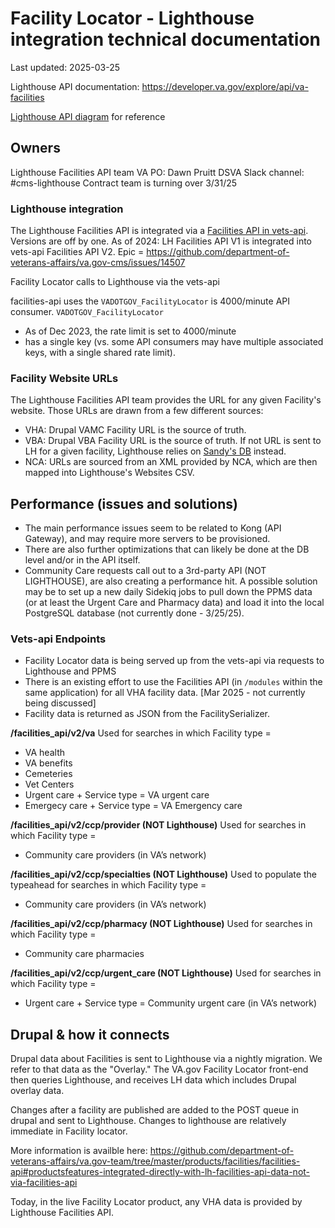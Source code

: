 # Facility Locator - Lighthouse integration technical documentation
Last updated: 2025-03-25

Lighthouse API documentation: https://developer.va.gov/explore/api/va-facilities

[Lighthouse API diagram](https://github.com/department-of-veterans-affairs/lighthouse-facilities) for reference

## Owners
Lighthouse Facilities API team 
VA PO: Dawn Pruitt
DSVA Slack channel: #cms-lighthouse
Contract team is turning over 3/31/25

### Lighthouse integration
The Lighthouse Facilities API is integrated via a [Facilities API in vets-api](https://github.com/department-of-veterans-affairs/va.gov-team/tree/master/products/facilities/facilities-api). Versions are off by one. 
As of 2024: LH Facilities API V1 is integrated into vets-api Facilities API V2. Epic = https://github.com/department-of-veterans-affairs/va.gov-cms/issues/14507

Facility Locator calls to Lighthouse via the vets-api 

facilities-api uses the `VADOTGOV_FacilityLocator` is 4000/minute API consumer.
`VADOTGOV_FacilityLocator` 
* As of Dec 2023, the rate limit is set to 4000/minute
* has a single key (vs. some API consumers may have multiple associated keys, with a single shared rate limit). 

### **Facility Website URLs**
The Lighthouse Facilities API team provides the URL for any given Facility's website. Those URLs are drawn from a few different sources: 
* VHA: Drupal VAMC Facility URL is the source of truth.
* VBA: Drupal VBA Facility URL is the source of truth. If not URL is sent to LH for a given facility, Lighthouse relies on [Sandy's DB](https://github.com/department-of-veterans-affairs/va.gov-team/blob/master/products/facilities/facility-locator/engineering/data-and-api-integrations/vba/vba-data-consistency-issues.md#2024-notes) instead.
* NCA: URLs are sourced from an XML provided by NCA, which are then mapped into Lighthouse's Websites CSV. 

## Performance (issues and solutions)
* The main performance issues seem to be related to Kong (API Gateway), and may require more servers to be provisioned.
* There are also further optimizations that can likely be done at the DB level and/or in the API itself.
* Community Care requests call out to a 3rd-party API (NOT LIGHTHOUSE), are also creating a performance hit. A possible solution may be to set up a new daily Sidekiq jobs to pull down the PPMS data (or at least the Urgent Care and Pharmacy data) and load it into the local PostgreSQL database (not currently done - 3/25/25).


### Vets-api Endpoints
* Facility Locator data is being served up from the vets-api via requests to Lighthouse and PPMS
* There is an existing effort to use the Facilities API (in `/modules` within the same application) for all VHA facility data. [Mar 2025 - not currently being discussed]
* Facility data is returned as JSON from the FacilitySerializer.


**/facilities_api/v2/va** 
Used for searches in which Facility type =
- VA health
- VA benefits
- Cemeteries
- Vet Centers
- Urgent care + Service type = VA urgent care
- Emergecy care + Service type = VA Emergency care

**/facilities_api/v2/ccp/provider (NOT Lighthouse)**
Used for searches in which Facility type =
- Community care providers (in VA’s network)

**/facilities_api/v2/ccp/specialties (NOT Lighthouse)**
Used to populate the typeahead for searches in which Facility type =
- Community care providers (in VA’s network)

**/facilities_api/v2/ccp/pharmacy (NOT Lighthouse)**
Used for searches in which Facility type =
- Community care pharmacies

**/facilities_api/v2/ccp/urgent_care (NOT Lighthouse)** 
Used for searches in which Facility type =
- Urgent care + Service type = Community urgent care (in VA’s network)

## Drupal & how it connects
Drupal data about Facilities is sent to Lighthouse via a nightly migration. We refer to that data as the "Overlay."
The VA.gov Facility Locator front-end then queries Lighthouse, and receives LH data which includes Drupal overlay data. 

Changes after a facility are published are added to the POST queue in drupal and sent to Lighthouse. Changes to lighthouse are relatively immediate in Facility locator.

More information is availble here: https://github.com/department-of-veterans-affairs/va.gov-team/tree/master/products/facilities/facilities-api#productsfeatures-integrated-directly-with-lh-facilities-api-data-not-via-facilities-api

Today, in the live Facility Locator product, any VHA data is provided by Lighthouse Facilities API. 
